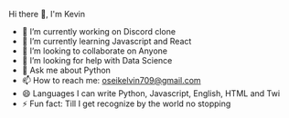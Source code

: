 Hi there 👋, I'm Kevin

- 🔭 I’m currently working on Discord clone
- 🌱 I’m currently learning Javascript and React 
- 👯 I’m looking to collaborate on Anyone 
- 🤔 I’m looking for help with Data Science 
- 💬 Ask me about Python
- 📫 How to reach me: oseikelvin709@gmail.com
- 😄 Languages I can write Python, Javascript, English, HTML and Twi 
- ⚡ Fun fact: Till I get recognize by the world no stopping 

